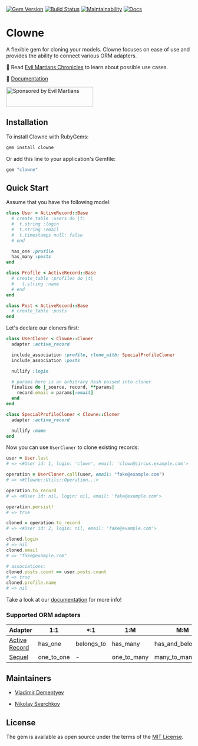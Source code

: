 [![Gem Version](https://badge.fury.io/rb/clowne.svg)](https://badge.fury.io/rb/clowne)
[![Build Status](https://github.com/clowne-rb/clowne/actions?query=branch%3Amaster+)](https://github.com/clowne-rb/clowne/actions/workflows/rspec.yml/badge.svg?branch=master)
[![Maintainability](https://api.codeclimate.com/v1/badges/9143c4f91e9d1d2a4bd1/maintainability)](https://codeclimate.com/github/clowne-rb/clowne/maintainability)
[![Docs](https://img.shields.io/badge/docs-link-brightgreen.svg)](https://clowne.evilmartians.io)

# Clowne

A flexible gem for cloning your models. Clowne focuses on ease of use and provides the ability to connect various ORM adapters.

📖 Read [Evil Martians Chronicles](https://evilmartians.com/chronicles/clowne-clone-ruby-models-with-a-smile) to learn about possible use cases.

📑 [Documentation](https://clowne.evilmartians.io)

<a href="https://evilmartians.com/">
<img src="https://evilmartians.com/badges/sponsored-by-evil-martians.svg" alt="Sponsored by Evil Martians" width="236" height="54"></a>


## Installation

To install Clowne with RubyGems:

```ruby
gem install clowne
```

Or add this line to your application's Gemfile:

```ruby
gem "clowne"
```

## Quick Start

Assume that you have the following model:

```ruby
class User < ActiveRecord::Base
  # create_table :users do |t|
  #  t.string :login
  #  t.string :email
  #  t.timestamps null: false
  # end

  has_one :profile
  has_many :posts
end

class Profile < ActiveRecord::Base
  # create_table :profiles do |t|
  #   t.string :name
  # end
end

class Post < ActiveRecord::Base
  # create_table :posts
end
```

Let's declare our cloners first:

```ruby
class UserCloner < Clowne::Cloner
  adapter :active_record

  include_association :profile, clone_with: SpecialProfileCloner
  include_association :posts

  nullify :login

  # params here is an arbitrary Hash passed into cloner
  finalize do |_source, record, **params|
    record.email = params[:email]
  end
end

class SpecialProfileCloner < Clowne::Cloner
  adapter :active_record

  nullify :name
end
```

Now you can use `UserCloner` to clone existing records:

```ruby
user = User.last
# => <#User id: 1, login: 'clown', email: 'clown@circus.example.com'>

operation = UserCloner.call(user, email: "fake@example.com")
# => <#Clowne::Utils::Operation...>

operation.to_record
# => <#User id: nil, login: nil, email: 'fake@example.com'>

operation.persist!
# => true

cloned = operation.to_record
# => <#User id: 2, login: nil, email: 'fake@example.com'>

cloned.login
# => nil
cloned.email
# => "fake@example.com"

# associations:
cloned.posts.count == user.posts.count
# => true
cloned.profile.name
# => nil
```

Take a look at our [documentation](https://clowne.evilmartians.io) for more info!

### Supported ORM adapters

Adapter                                   |1:1         |*:1         | 1:M         | M:M                     |
------------------------------------------|------------|------------|-------------|-------------------------|
[Active Record](https://clowne.evilmartians.io/#/active_record)  | has_one    | belongs_to | has_many    | has_and_belongs_to|
[Sequel](https://clowne.evilmartians.io/#/sequel)                | one_to_one | -          | one_to_many | many_to_many     |

## Maintainers

- [Vladimir Dementyev](https://github.com/palkan)

- [Nikolay Sverchkov](https://github.com/ssnickolay)

## License

The gem is available as open source under the terms of the [MIT License](http://opensource.org/licenses/MIT).
